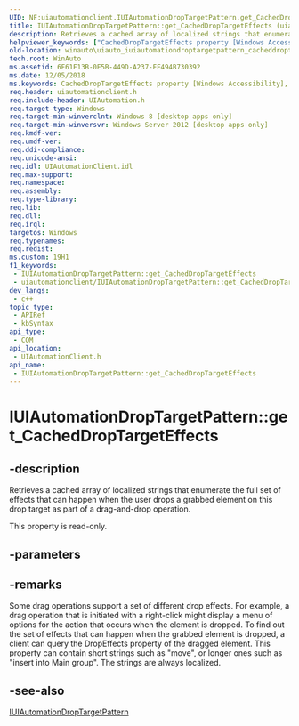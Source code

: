 ```yaml
---
UID: NF:uiautomationclient.IUIAutomationDropTargetPattern.get_CachedDropTargetEffects
title: IUIAutomationDropTargetPattern::get_CachedDropTargetEffects (uiautomationclient.h)
description: Retrieves a cached array of localized strings that enumerate the full set of effects that can happen when the user drops a grabbed element on this drop target as part of a drag-and-drop operation.
helpviewer_keywords: ["CachedDropTargetEffects property [Windows Accessibility]","CachedDropTargetEffects property [Windows Accessibility]","IUIAutomationDropTargetPattern interface","IUIAutomationDropTargetPattern interface [Windows Accessibility]","CachedDropTargetEffects property","IUIAutomationDropTargetPattern.CachedDropTargetEffects","IUIAutomationDropTargetPattern.get_CachedDropTargetEffects","IUIAutomationDropTargetPattern::CachedDropTargetEffects","IUIAutomationDropTargetPattern::get_CachedDropTargetEffects","get_CachedDropTargetEffects","uiautomationclient/IUIAutomationDropTargetPattern::CachedDropTargetEffects","uiautomationclient/IUIAutomationDropTargetPattern::get_CachedDropTargetEffects","winauto.uiauto_iuiautomationdroptargetpattern_cacheddroptargeteffects"]
old-location: winauto\uiauto_iuiautomationdroptargetpattern_cacheddroptargeteffects.htm
tech.root: WinAuto
ms.assetid: 6F61F13B-0E5B-449D-A237-FF494B730392
ms.date: 12/05/2018
ms.keywords: CachedDropTargetEffects property [Windows Accessibility], CachedDropTargetEffects property [Windows Accessibility],IUIAutomationDropTargetPattern interface, IUIAutomationDropTargetPattern interface [Windows Accessibility],CachedDropTargetEffects property, IUIAutomationDropTargetPattern.CachedDropTargetEffects, IUIAutomationDropTargetPattern.get_CachedDropTargetEffects, IUIAutomationDropTargetPattern::CachedDropTargetEffects, IUIAutomationDropTargetPattern::get_CachedDropTargetEffects, get_CachedDropTargetEffects, uiautomationclient/IUIAutomationDropTargetPattern::CachedDropTargetEffects, uiautomationclient/IUIAutomationDropTargetPattern::get_CachedDropTargetEffects, winauto.uiauto_iuiautomationdroptargetpattern_cacheddroptargeteffects
req.header: uiautomationclient.h
req.include-header: UIAutomation.h
req.target-type: Windows
req.target-min-winverclnt: Windows 8 [desktop apps only]
req.target-min-winversvr: Windows Server 2012 [desktop apps only]
req.kmdf-ver: 
req.umdf-ver: 
req.ddi-compliance: 
req.unicode-ansi: 
req.idl: UIAutomationClient.idl
req.max-support: 
req.namespace: 
req.assembly: 
req.type-library: 
req.lib: 
req.dll: 
req.irql: 
targetos: Windows
req.typenames: 
req.redist: 
ms.custom: 19H1
f1_keywords:
 - IUIAutomationDropTargetPattern::get_CachedDropTargetEffects
 - uiautomationclient/IUIAutomationDropTargetPattern::get_CachedDropTargetEffects
dev_langs:
 - c++
topic_type:
 - APIRef
 - kbSyntax
api_type:
 - COM
api_location:
 - UIAutomationClient.h
api_name:
 - IUIAutomationDropTargetPattern::get_CachedDropTargetEffects
---
```


# IUIAutomationDropTargetPattern::get_CachedDropTargetEffects


## -description

Retrieves a cached array of localized strings that enumerate the full set of effects that can happen when the user drops a grabbed element on this drop target as part of a drag-and-drop operation.

This property is read-only.

## -parameters

## -remarks

Some drag operations support a set of different drop effects. For example, a drag operation that is initiated with a right-click might display a menu of options for the action that occurs when the element is dropped.  To find out the set of effects that can happen when the grabbed element is dropped, a client can query the DropEffects property of the dragged element.  This property can contain short strings such as "move", or longer ones such as "insert into Main group".  The strings are always localized.

## -see-also

<a href="/windows/desktop/api/uiautomationclient/nn-uiautomationclient-iuiautomationdroptargetpattern">IUIAutomationDropTargetPattern</a>

